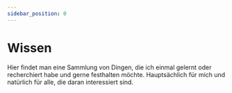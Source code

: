 ```yaml
---
sidebar_position: 0
---
```


# Wissen

Hier findet man eine Sammlung von Dingen, die ich einmal gelernt oder recherchiert habe und gerne festhalten möchte. Hauptsächlich für mich und natürlich für alle, die daran interessiert sind.
